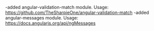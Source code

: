 -added angular-validation-match module. Usage: https://github.com/TheSharpieOne/angular-validation-match
-added angular-messages module. Usage: https://docs.angularjs.org/api/ngMessages
